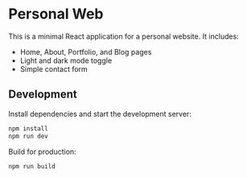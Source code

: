 # Personal Web

This is a minimal React application for a personal website. It includes:

- Home, About, Portfolio, and Blog pages
- Light and dark mode toggle
- Simple contact form

## Development

Install dependencies and start the development server:

```bash
npm install
npm run dev
```

Build for production:

```bash
npm run build
```
